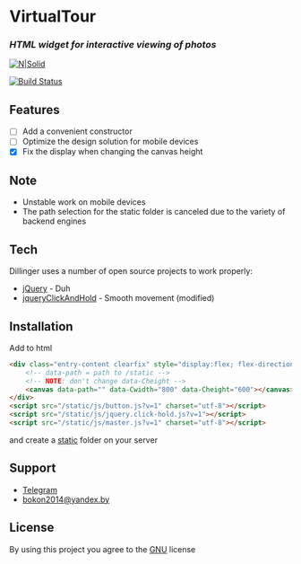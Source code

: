 # VirtualTour
### _HTML widget for interactive viewing of photos_

[![N|Solid](https://img.shields.io/badge/POWERED_BY-<IdiocyPatience>-green?style=for-the-badge)](https://play.google.com/store/apps/developer?id=IdiocyPatience)

[![Build Status](https://img.shields.io/badge/Status-build-orange)](https://github.com/bokonV2/VirtualTour/issues)

## Features
- [ ] Add a convenient constructor
- [ ] Optimize the design solution for mobile devices
- [x] Fix the display when changing the canvas height

## Note
- Unstable work on mobile devices
- The path selection for the static folder is canceled due to the variety of backend engines


## Tech
Dillinger uses a number of open source projects to work properly:
- [jQuery] - Duh
- [jqueryClickAndHold] - Smooth movement (modified)

## Installation
Add to html
```html
<div class="entry-content clearfix" style="display:flex; flex-direction:column; align-items:center; justify-content:center; margin-top: 10px">
    <!-- data-path = path to /static -->
    <!-- NOTE: don't change data-Cheight -->
    <canvas data-path="" data-Cwidth="800" data-Cheight="600"></canvas>
</div>
<script src="/static/js/button.js?v=1" charset="utf-8"></script>
<script src="/static/js/jquery.click-hold.js?v=1"></script>
<script src="/static/js/master.js?v=1" charset="utf-8"></script>
```
and create a [static] folder on your server

## Support
- [Telegram]
- bokon2014@yandex.by

## License
By using this project you agree to the [GNU] license

[static]: <https://github.com/bokonV2/VirtualTour/tree/main/static>
[GNU]: <https://github.com/bokonV2/VirtualTour/blob/main/LICENSE>
[Telegram]: <https://t.me/AyToshi>
[jQuery]: <http://jquery.com>
[jqueryClickAndHold]: <https://github.com/phuong/jqueryClickAndHold>
